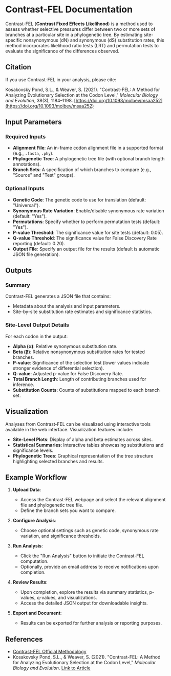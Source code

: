 # Contrast-FEL Documentation

Contrast-FEL (**Contrast Fixed Effects Likelihood**) is a method used to assess whether selective pressures differ between two or more sets of branches at a particular site in a phylogenetic tree. By estimating site-specific nonsynonymous (dN) and synonymous (dS) substitution rates, this method incorporates likelihood ratio tests (LRT) and permutation tests to evaluate the significance of the differences observed.

## Citation

If you use Contrast-FEL in your analysis, please cite:

Kosakovsky Pond, S.L., & Weaver, S. (2021). "Contrast-FEL: A Method for Analyzing Evolutionary Selection at the Codon Level," _Molecular Biology and Evolution_, 38(3), 1184–1198. [https://doi.org/10.1093/molbev/msaa252](https://doi.org/10.1093/molbev/msaa252)

## Input Parameters

### Required Inputs

- **Alignment File**: An in-frame codon alignment file in a supported format (e.g., `.fasta`, `.phy`).
- **Phylogenetic Tree**: A phylogenetic tree file (with optional branch length annotations).
- **Branch Sets**: A specification of which branches to compare (e.g., "Source" and "Test" groups).

### Optional Inputs

- **Genetic Code**: The genetic code to use for translation (default: "Universal").
- **Synonymous Rate Variation**: Enable/disable synonymous rate variation (default: "Yes").
- **Permutations**: Specify whether to perform permutation tests (default: "Yes").
- **P-value Threshold**: The significance value for site tests (default: 0.05).
- **Q-value Threshold**: The significance value for False Discovery Rate reporting (default: 0.20).
- **Output File**: Specify an output file for the results (default is automatic JSON file generation).

## Outputs

### Summary

Contrast-FEL generates a JSON file that contains:

- Metadata about the analysis and input parameters.
- Site-by-site substitution rate estimates and significance statistics.

### Site-Level Output Details

For each codon in the output:

- **Alpha (α)**: Relative synonymous substitution rate.
- **Beta (β)**: Relative nonsynonymous substitution rates for tested branches.
- **P-value**: Significance of the selection test (lower values indicate stronger evidence of differential selection).
- **Q-value**: Adjusted p-value for False Discovery Rate.
- **Total Branch Length**: Length of contributing branches used for inference.
- **Substitution Counts**: Counts of substitutions mapped to each branch set.

## Visualization

Analyses from Contrast-FEL can be visualized using interactive tools available in the web interface. Visualization features include:

- **Site-Level Plots**: Display of alpha and beta estimates across sites.
- **Statistical Summaries**: Interactive tables showcasing substitutions and significance levels.
- **Phylogenetic Trees**: Graphical representation of the tree structure highlighting selected branches and results.

## Example Workflow

1. **Upload Data**:
   - Access the Contrast-FEL webpage and select the relevant alignment file and phylogenetic tree file.
   - Define the branch sets you want to compare.
2. **Configure Analysis**:

   - Choose optional settings such as genetic code, synonymous rate variation, and significance thresholds.

3. **Run Analysis**:

   - Click the "Run Analysis" button to initiate the Contrast-FEL computation.
   - Optionally, provide an email address to receive notifications upon completion.

4. **Review Results**:

   - Upon completion, explore the results via summary statistics, p-values, q-values, and visualizations.
   - Access the detailed JSON output for downloadable insights.

5. **Export and Document**:
   - Results can be exported for further analysis or reporting purposes.

## References

- [Contrast-FEL Official Methodology](https://hyphy.org/methods/other/contrast-fel/)
- Kosakovsky Pond, S.L., & Weaver, S. (2021). "Contrast-FEL: A Method for Analyzing Evolutionary Selection at the Codon Level," _Molecular Biology and Evolution_. [Link to Article](https://doi.org/10.1093/molbev/msaa252)
